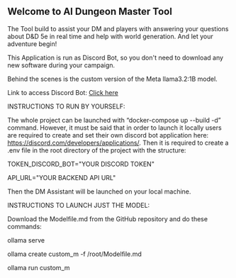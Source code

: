 <h2> Welcome to AI Dungeon Master Tool </h2>
<body>
The Tool build to assist your DM and players with answering your questions about D&D 5e in real
time and help with world generation. And let your adventure begin!

This Application is run as Discord Bot, so you don't need to download any new software during your campaign.

Behind the scenes is the custom version of the Meta llama3.2:1B model.

Link to access Discord Bot: <a href="https://discord.com/oauth2/authorize?client_id=1342138027723456654&permissions=75776&integration_type=0&scope=bot"> Click here </a>  


INSTRUCTIONS TO RUN BY YOURSELF:

The whole project can be launched with  “docker-compose up  --build -d” command. However, it must be said that in order to launch it locally users are required to create and set their own discord bot application here: https://discord.com/developers/applications/. Then it is required to create a .env file in the root directory of the project with the structure:


TOKEN_DISCORD_BOT="YOUR DISCORD TOKEN"

API_URL="YOUR BACKEND API URL"


Then the DM Assistant will be launched on your local machine.


INSTRUCTIONS TO LAUNCH JUST THE MODEL:

Download the Modelfile.md from the GitHub repository and do these commands:

ollama serve 

ollama create custom_m -f /root/Modelfile.md

ollama run custom_m


</body>